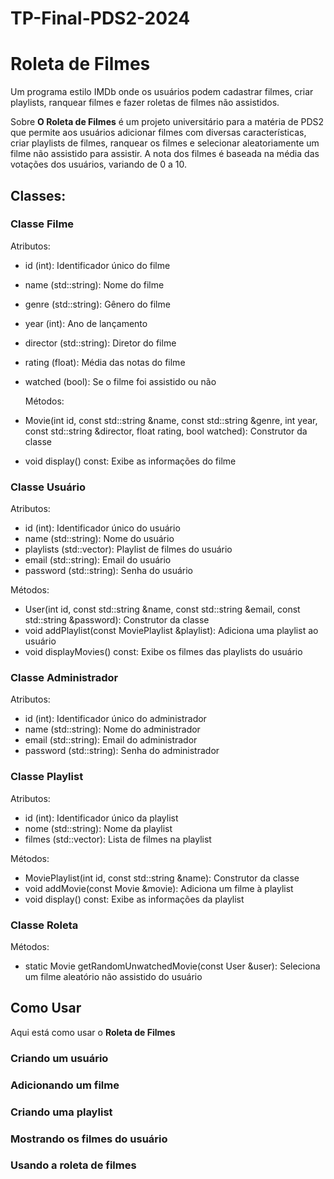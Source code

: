 # TP-Final-PDS2-2024

# Roleta de Filmes

Um programa estilo IMDb onde os usuários podem cadastrar filmes, criar playlists, ranquear filmes e fazer roletas de filmes não assistidos.

Sobre **O Roleta de Filmes** é um projeto universitário para a matéria de PDS2 que permite aos usuários adicionar filmes com diversas características, criar playlists de filmes, ranquear os filmes e selecionar aleatoriamente um filme não assistido para assistir. A nota dos filmes é baseada na média das votações dos usuários, variando de 0 a 10.

## **Classes:**

 ### **Classe Filme**
  
  Atributos:
* id (int): Identificador único do filme
* name (std::string): Nome do filme
* genre (std::string): Gênero do filme
* year (int): Ano de lançamento
* director (std::string): Diretor do filme
* rating (float): Média das notas do filme
* watched (bool): Se o filme foi assistido ou não

  Métodos:
* Movie(int id, const std::string &name, const std::string &genre, int year, const std::string &director, float rating, bool watched): Construtor da classe
* void display() const: Exibe as informações do filme

###  **Classe Usuário**
  
  Atributos:
* id (int): Identificador único do usuário
* name (std::string): Nome do usuário
* playlists (std::vector<MoviePlaylist>): Playlist de filmes do usuário
* email (std::string): Email do usuário
* password (std::string): Senha do usuário

Métodos:
* User(int id, const std::string &name, const std::string &email, const std::string &password): Construtor da classe
* void addPlaylist(const MoviePlaylist &playlist): Adiciona uma playlist ao usuário
* void displayMovies() const: Exibe os filmes das playlists do usuário
### **Classe Administrador**
Atributos:
* id (int): Identificador único do administrador
* name (std::string): Nome do administrador
* email (std::string): Email do administrador
* password (std::string): Senha do administrador

### **Classe Playlist**
Atributos:
* id (int): Identificador único da playlist
* nome (std::string): Nome da playlist
* filmes (std::vector<Movie>): Lista de filmes na playlist

Métodos:
* MoviePlaylist(int id, const std::string &name): Construtor da classe
* void addMovie(const Movie &movie): Adiciona um filme à playlist
* void display() const: Exibe as informações da playlist

### **Classe Roleta**

Métodos:

* static Movie getRandomUnwatchedMovie(const User &user): Seleciona um filme aleatório não assistido do usuário

## **Como Usar**

Aqui está como usar o **Roleta de Filmes**

### **Criando um usuário**

### **Adicionando um filme**

### **Criando uma playlist**

### **Mostrando os filmes do usuário**

### **Usando a roleta de filmes**
